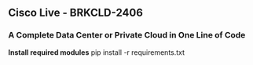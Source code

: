 ## Cisco Live - BRKCLD-2406 ##
### A Complete Data Center or Private Cloud in One Line of Code ###

**Install required modules**
pip install -r requirements.txt
